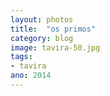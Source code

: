 ```yaml
---
layout: photos
title:  "os primos"
category: blog
image: tavira-50.jpg
tags:
- tavira
ano: 2014
---
```




